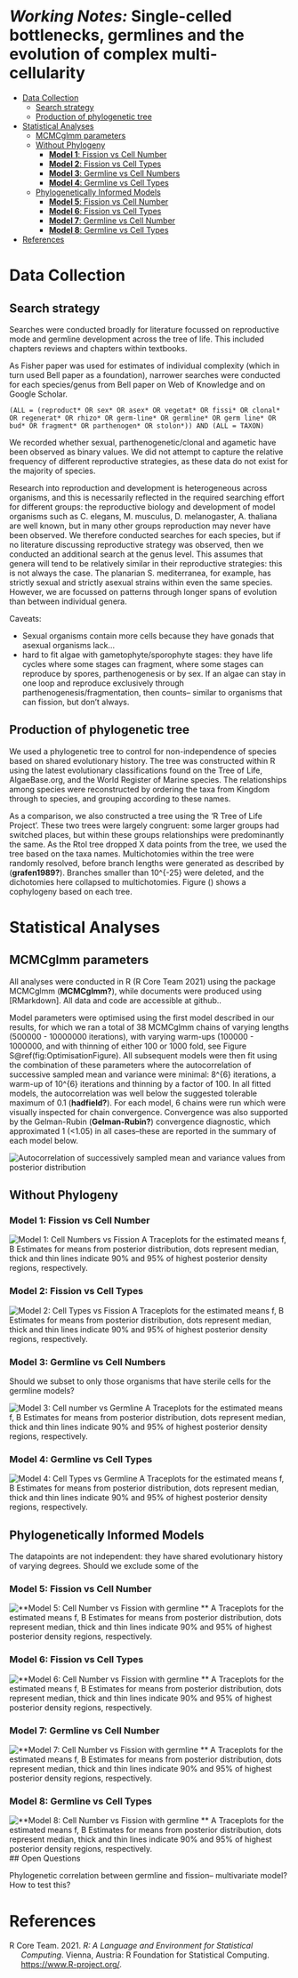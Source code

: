 *Working Notes:* Single-celled bottlenecks, germlines and the evolution
of complex multi-cellularity
================





-   [Data Collection](#data-collection)
    -   [Search strategy](#search-strategy)
    -   [Production of phylogenetic
        tree](#production-of-phylogenetic-tree)
-   [Statistical Analyses](#statistical-analyses)
    -   [MCMCglmm parameters](#mcmcglmm-parameters)
    -   [Without Phylogeny](#without-phylogeny)
        -   [**Model 1**: Fission vs Cell
            Number](#model-1-fission-vs-cell-number)
        -   [**Model 2**: Fission vs Cell
            Types](#model-2-fission-vs-cell-types)
        -   [**Model 3**: Germline vs Cell
            Numbers](#model-3-germline-vs-cell-numbers)
        -   [**Model 4**: Germline vs Cell
            Types](#model-4-germline-vs-cell-types)
    -   [Phylogenetically Informed
        Models](#phylogenetically-informed-models)
        -   [**Model 5**: Fission vs Cell
            Number](#model-5-fission-vs-cell-number)
        -   [**Model 6**: Fission vs Cell
            Types](#model-6-fission-vs-cell-types)
        -   [**Model 7**: Germline vs Cell
            Number](#model-7-germline-vs-cell-number)
        -   [**Model 8**: Germline vs Cell
            Types](#model-8-germline-vs-cell-types)
-   [References](#references)

# Data Collection

## Search strategy

Searches were conducted broadly for literature focussed on reproductive
mode and germline development across the tree of life. This included
chapters reviews and chapters within textbooks.

As Fisher paper was used for estimates of individual complexity (which
in turn used Bell paper as a foundation), narrower searches were
conducted for each species/genus from Bell paper on Web of Knowledge and
on Google Scholar.

`(ALL = (reproduct* OR sex* OR asex* OR vegetat* OR fissi* OR clonal* OR regenerat* OR rhizo* OR germ-line* OR germline* OR germ line* OR bud* OR fragment* OR parthenogen* OR stolon*)) AND (ALL = TAXON)`

We recorded whether sexual, parthenogenetic/clonal and agametic have
been observed as binary values. We did not attempt to capture the
relative frequency of different reproductive strategies, as these data
do not exist for the majority of species.

Research into reproduction and development is heterogeneous across
organisms, and this is necessarily reflected in the required searching
effort for different groups: the reproductive biology and development of
model organisms such as C. elegans, M. musculus, D. melanogaster, A.
thaliana are well known, but in many other groups reproduction may never
have been observed. We therefore conducted searches for each species,
but if no literature discussing reproductive strategy was observed, then
we conducted an additional search at the genus level. This assumes that
genera will tend to be relatively similar in their reproductive
strategies: this is not always the case. The planarian S. mediterranea,
for example, has strictly sexual and strictly asexual strains within
even the same species. However, we are focussed on patterns through
longer spans of evolution than between individual genera.

Caveats:

-   Sexual organisms contain more cells because they have gonads that
    asexual organisms lack…  
-   hard to fit algae with gametophyte/sporophyte stages: they have life
    cycles where some stages can fragment, where some stages can
    reproduce by spores, parthenogenesis or by sex. If an algae can stay
    in one loop and reproduce exclusively through
    parthenogenesis/fragmentation, then counts– similar to organisms
    that can fission, but don’t always.

## Production of phylogenetic tree

We used a phylogenetic tree to control for non-independence of species
based on shared evolutionary history. The tree was constructed within R
using the latest evolutionary classifications found on the Tree of Life,
AlgaeBase.org, and the World Register of Marine species. The
relationships among species were reconstructed by ordering the taxa from
Kingdom through to species, and grouping according to these names.

As a comparison, we also constructed a tree using the ‘R Tree of Life
Project’. These two trees were largely congruent: some larger groups had
switched places, but within these groups relationships were
predominantly the same. As the Rtol tree dropped X data points from the
tree, we used the tree based on the taxa names. Multichotomies within
the tree were randomly resolved, before branch lengths were generated as
described by (**grafen1989?**). Branches smaller than 10^{-25} were
deleted, and the dichotomies here collapsed to multichotomies. Figure ()
shows a cophylogeny based on each tree.

# Statistical Analyses

## MCMCglmm parameters

All analyses were conducted in R (R Core Team 2021) using the package
MCMCglmm (**MCMCglmm?**), while documents were produced using
\[RMarkdown\]. All data and code are accessible at github..

Model parameters were optimised using the first model described in our
results, for which we ran a total of 38 MCMCglmm chains of varying
lengths (500000 - 10000000 iterations), with varying warm-ups (100000 -
1000000, and with thinning of either 100 or 1000 fold, see Figure
S@ref(fig:OptimisationFigure). All subsequent models were then fit using
the combination of these parameters where the autocorrelation of
successive sampled mean and variance were minimal: 8^{6} iterations, a
warm-up of 10^{6} iterations and thinning by a factor of 100. In all
fitted models, the autocorrelation was well below the suggested
tolerable maximum of 0.1 (**hadfield?**). For each model, 6 chains were
run which were visually inspected for chain convergence. Convergence was
also supported by the Gelman-Rubin (**Gelman-Rubin?**) convergence
diagnostic, which approximated 1 (\<1.05) in all cases–these are
reported in the summary of each model below.

![Autocorrelation of successively sampled mean and variance values from
posterior
distribution](WorkingNotes_files/figure-gfm/OptimisationFigure-1.png)

## Without Phylogeny

### **Model 1**: Fission vs Cell Number

![**Model 1: Cell Numbers vs Fission** *A* Traceplots for the estimated
means f, *B* Estimates for means from posterior distribution, dots
represent median, thick and thin lines indicate 90% and 95% of highest
posterior density regions,
respectively.](WorkingNotes_files/figure-gfm/Model1Mean-1.png)

### **Model 2**: Fission vs Cell Types

![**Model 2: Cell Types vs Fission** *A* Traceplots for the estimated
means f, *B* Estimates for means from posterior distribution, dots
represent median, thick and thin lines indicate 90% and 95% of highest
posterior density regions,
respectively.](WorkingNotes_files/figure-gfm/Model2Mean-1.png)

### **Model 3**: Germline vs Cell Numbers

Should we subset to only those organisms that have sterile cells for the
germline models?

![**Model 3: Cell number vs Germline** *A* Traceplots for the estimated
means f, *B* Estimates for means from posterior distribution, dots
represent median, thick and thin lines indicate 90% and 95% of highest
posterior density regions,
respectively.](WorkingNotes_files/figure-gfm/Model3Mean-1.png)

### **Model 4**: Germline vs Cell Types

![**Model 4: Cell Types vs Germline** *A* Traceplots for the estimated
means f, *B* Estimates for means from posterior distribution, dots
represent median, thick and thin lines indicate 90% and 95% of highest
posterior density regions,
respectively.](WorkingNotes_files/figure-gfm/Model4Mean-1.png)

## Phylogenetically Informed Models

The datapoints are not independent: they have shared evolutionary
history of varying degrees. Should we exclude some of the

### **Model 5**: Fission vs Cell Number

![**Model 5: Cell Number vs Fission with germline ** *A* Traceplots for
the estimated means f, *B* Estimates for means from posterior
distribution, dots represent median, thick and thin lines indicate 90%
and 95% of highest posterior density regions,
respectively.](WorkingNotes_files/figure-gfm/Model5Mean-1.png)

### **Model 6**: Fission vs Cell Types

![**Model 6: Cell Number vs Fission with germline ** *A* Traceplots for
the estimated means f, *B* Estimates for means from posterior
distribution, dots represent median, thick and thin lines indicate 90%
and 95% of highest posterior density regions,
respectively.](WorkingNotes_files/figure-gfm/Model6Mean-1.png)

### **Model 7**: Germline vs Cell Number

![**Model 7: Cell Number vs Fission with germline ** *A* Traceplots for
the estimated means f, *B* Estimates for means from posterior
distribution, dots represent median, thick and thin lines indicate 90%
and 95% of highest posterior density regions,
respectively.](WorkingNotes_files/figure-gfm/Model7Mean-1.png)

### **Model 8**: Germline vs Cell Types

![**Model 8: Cell Number vs Fission with germline ** *A* Traceplots for
the estimated means f, *B* Estimates for means from posterior
distribution, dots represent median, thick and thin lines indicate 90%
and 95% of highest posterior density regions,
respectively.](WorkingNotes_files/figure-gfm/Model8Mean-1.png) ## Open
Questions

Phylogenetic correlation between germline and fission– multivariate
model? How to test this?

# References

<div id="refs" class="references csl-bib-body hanging-indent"
custom-style="Bibliography">

<div id="ref-R-base" class="csl-entry">

R Core Team. 2021. *R: A Language and Environment for Statistical
Computing*. Vienna, Austria: R Foundation for Statistical Computing.
<https://www.R-project.org/>.

</div>

</div>
